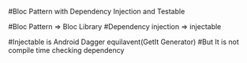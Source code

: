 #Bloc Pattern with Dependency Injection and Testable

#Bloc Pattern => Bloc Library
#Dependency injection => injectable

#Injectable is Android Dagger equilavent(GetIt Generator)
#But It is not compile time checking dependency
